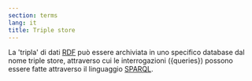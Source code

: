 ```yaml
---
section: terms
lang: it
title: Triple store
---
```


La 'tripla' di dati [RDF](/glossary/it/rdf/) può essere archiviata in uno specifico database dal nome triple store, attraverso cui le interrogazioni ({queries}) possono essere fatte attraverso il linguaggio [SPARQL](/glossary/it/sparql/).
